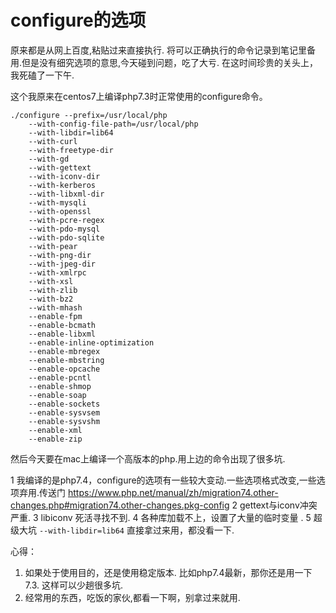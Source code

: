 # configure的选项

原来都是从网上百度,粘贴过来直接执行. 将可以正确执行的命令记录到笔记里备用.但是没有细究选项的意思,今天碰到问题，吃了大亏.
在这时间珍贵的关头上，我死磕了一下午.

这个我原来在centos7上编译php7.3时正常使用的configure命令。

    ./configure --prefix=/usr/local/php
        --with-config-file-path=/usr/local/php
        --with-libdir=lib64   
        --with-curl 
        --with-freetype-dir 
        --with-gd 
        --with-gettext 
        --with-iconv-dir 
        --with-kerberos  
        --with-libxml-dir 
        --with-mysqli 
        --with-openssl  
        --with-pcre-regex 
        --with-pdo-mysql 
        --with-pdo-sqlite 
        --with-pear 
        --with-png-dir 
        --with-jpeg-dir 
        --with-xmlrpc 
        --with-xsl 
        --with-zlib 
        --with-bz2 
        --with-mhash 
        --enable-fpm 
        --enable-bcmath 
        --enable-libxml 
        --enable-inline-optimization 
        --enable-mbregex 
        --enable-mbstring 
        --enable-opcache 
        --enable-pcntl 
        --enable-shmop 
        --enable-soap 
        --enable-sockets 
        --enable-sysvsem 
        --enable-sysvshm 
        --enable-xml 
        --enable-zip
        
然后今天要在mac上编译一个高版本的php.用上边的命令出现了很多坑.

1 我编译的是php7.4，configure的选项有一些较大变动.一些选项格式改变,一些选项弃用.传送门 https://www.php.net/manual/zh/migration74.other-changes.php#migration74.other-changes.pkg-config
2 gettext与iconv冲突严重.
3 libiconv 死活寻找不到. 
4 各种库加载不上，设置了大量的临时变量 . 
5 超级大坑 `--with-libdir=lib64` 直接拿过来用，都没看一下.   

心得：

 1. 如果处于使用目的，还是使用稳定版本. 比如php7.4最新，那你还是用一下7.3. 这样可以少趟很多坑.
 1. 经常用的东西，吃饭的家伙,都看一下啊，别拿过来就用.


        
        